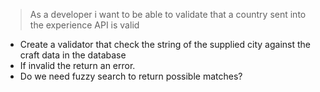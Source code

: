 > As a developer i want to be able to validate that a country sent into the experience API is valid

- Create a validator that check the string of the supplied city against the craft data in the database
- If invalid the return an error. 
- Do we need fuzzy search to return possible matches?